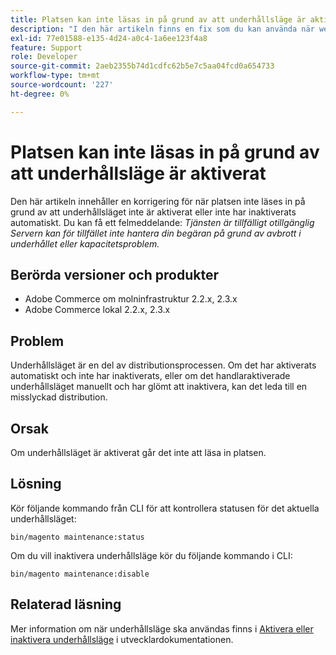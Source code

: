 ```yaml
---
title: Platsen kan inte läsas in på grund av att underhållsläge är aktiverat
description: "I den här artikeln finns en fix som du kan använda när webbplatsen inte läses in på grund av att underhållsläget är inaktiverat eller inte har inaktiverats automatiskt. Du kan få ett felmeddelande: *Tjänsten är tillfälligt otillgänglig Servern kan för tillfället inte hantera din begäran på grund av driftavbrott eller kapacitetsproblem.*"
exl-id: 77e01588-e135-4d24-a0c4-1a6ee123f4a8
feature: Support
role: Developer
source-git-commit: 2aeb2355b74d1cdfc62b5e7c5aa04fcd0a654733
workflow-type: tm+mt
source-wordcount: '227'
ht-degree: 0%

---
```


# Platsen kan inte läsas in på grund av att underhållsläge är aktiverat

Den här artikeln innehåller en korrigering för när platsen inte läses in på grund av att underhållsläget inte är aktiverat eller inte har inaktiverats automatiskt. Du kan få ett felmeddelande: *Tjänsten är tillfälligt otillgänglig Servern kan för tillfället inte hantera din begäran på grund av avbrott i underhållet eller kapacitetsproblem.*

## Berörda versioner och produkter

* Adobe Commerce om molninfrastruktur 2.2.x, 2.3.x
* Adobe Commerce lokal 2.2.x, 2.3.x

## Problem

Underhållsläget är en del av distributionsprocessen. Om det har aktiverats automatiskt och inte har inaktiverats, eller om det handlaraktiverade underhållsläget manuellt och har glömt att inaktivera, kan det leda till en misslyckad distribution.

## Orsak

Om underhållsläget är aktiverat går det inte att läsa in platsen.

## Lösning

Kör följande kommando från CLI för att kontrollera statusen för det aktuella underhållsläget:

```
bin/magento maintenance:status
```

Om du vill inaktivera underhållsläge kör du följande kommando i CLI:

```
bin/magento maintenance:disable
```

## Relaterad läsning

Mer information om när underhållsläge ska användas finns i [Aktivera eller inaktivera underhållsläge](https://experienceleague.adobe.com/sv/docs/commerce-operations/installation-guide/tutorials/maintenance-mode) i utvecklardokumentationen.
